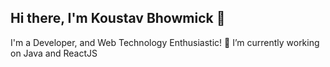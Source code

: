 ## Hi there, I'm Koustav Bhowmick 👋

I'm a Developer, and Web Technology Enthusiastic!
🔭 I’m currently working on Java and ReactJS



<!---
k-bhowmick/k-bhowmick is a ✨ special ✨ repository because its `README.md` (this file) appears on your GitHub profile.
You can click the Preview link to take a look at your changes.
--->
